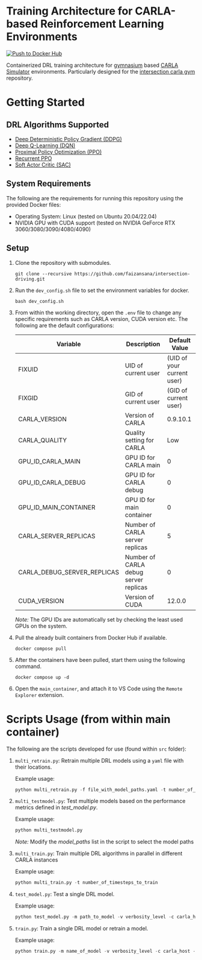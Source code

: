 # Training Architecture for CARLA-based Reinforcement Learning Environments

[![Push to Docker Hub](https://github.com/faizansana/intersection-driving/actions/workflows/docker-publish.yml/badge.svg)](https://github.com/faizansana/intersection-driving/actions/workflows/docker-publish.yml)

Containerized DRL training architecture for [gymnasium](https://gymnasium.farama.org/index.html) based [CARLA Simulator](https://carla.org/) environments. Particularly designed for the [intersection carla gym](https://github.com/faizansana/intersection-carla-gym) repository.

# Getting Started

## DRL Algorithms Supported

- [Deep Deterministic Policy Gradient (DDPG)](https://spinningup.openai.com/en/latest/algorithms/ddpg.html)
- [Deep Q-Learning (DQN)](https://arxiv.org/abs/1312.5602)
- [Proximal Policy Optimization (PPO)](https://arxiv.org/abs/1707.06347)
- [Recurrent PPO](https://sb3-contrib.readthedocs.io/en/master/modules/ppo_recurrent.html)
- [Soft Actor Critic (SAC)](https://spinningup.openai.com/en/latest/algorithms/sac.html)

## System Requirements

The following are the requirements for running this repository using the provided Docker files:

- Operating System: Linux (tested on Ubuntu 20.04/22.04)
- NVIDIA GPU with CUDA support (tested on NVIDIA GeForce RTX 3060/3080/3090/4080/4090)

## Setup

1. Clone the repository with submodules.

    ```
    git clone --recursive https://github.com/faizansana/intersection-driving.git
    ```

2. Run the `dev_config.sh` file to set the environment variables for docker.

    ```
    bash dev_config.sh
    ```

3. From within the working directory, open the `.env` file to change any specific requirements such as CARLA version, CUDA version etc. The following are the default configurations:
    
    | Variable                  | Description              | Default Value                   |
    |---------------------------|--------------------------|-------------------------|
    | FIXUID                    | UID of current user      | (UID of your current user) |
    | FIXGID                    | GID of current user      | (GID of current user) |
    | CARLA_VERSION             | Version of CARLA         | 0.9.10.1                |
    | CARLA_QUALITY             | Quality setting for CARLA| Low                     |
    | GPU_ID_CARLA_MAIN         | GPU ID for CARLA main    | 0                       |
    | GPU_ID_CARLA_DEBUG        | GPU ID for CARLA debug   | 0                       |
    | GPU_ID_MAIN_CONTAINER     | GPU ID for main container| 0                       |
    | CARLA_SERVER_REPLICAS     | Number of CARLA server replicas | 5              |
    | CARLA_DEBUG_SERVER_REPLICAS | Number of CARLA debug server replicas | 0         |
    | CUDA_VERSION              | Version of CUDA          | 12.0.0                  |

    *Note:* The GPU IDs are automatically set by checking the least used GPUs on the system. 


4. Pull the already built containers from Docker Hub if available.

    ```
    docker compose pull
    ```

5. After the containers have been pulled, start them using the following command.

    ```
    docker compose up -d
    ```

7. Open the `main_container`, and attach it to VS Code using the `Remote Explorer` extension.

# Scripts Usage (from within main container)

The following are the scripts developed for use (found within `src` folder):

1. `multi_retrain.py`: Retrain multiple DRL models using a `yaml` file with their locations. 

    Example usage:
    ```python
    python multi_retrain.py -f file_with_model_paths.yaml -t number_of_timesteps_to_train
    ```

2. `multi_testmodel.py`: Test multiple models based on the performance metrics defined in *test_model.py*.

    Example usage:
    ```python
    python multi_testmodel.py
    ```

    *Note:* Modify the *model_paths* list in the script to select the model paths

3. `multi_train.py`: Train multiple DRL algorithms in parallel in different CARLA instances

    Example usage:
    ```python
    python multi_train.py -t number_of_timesteps_to_train
    ```

4. `test_model.py`: Test a single DRL model.

    Example usage:
    ```python
    python test_model.py -m path_to_model -v verbosity_level -c carla_host --episodes numberof_episodes -d display_or_not --config-file path_to_environment_config 
    ```

5. `train.py`: Train a single DRL model or retrain a model.

    Example usage:
    ```python
    python train.py -m name_of_model -v verbosity_level -c carla_host --episodes numberof_episodes -d display_or_not --config-file path_to_environment_config -p carla_port
    ```
